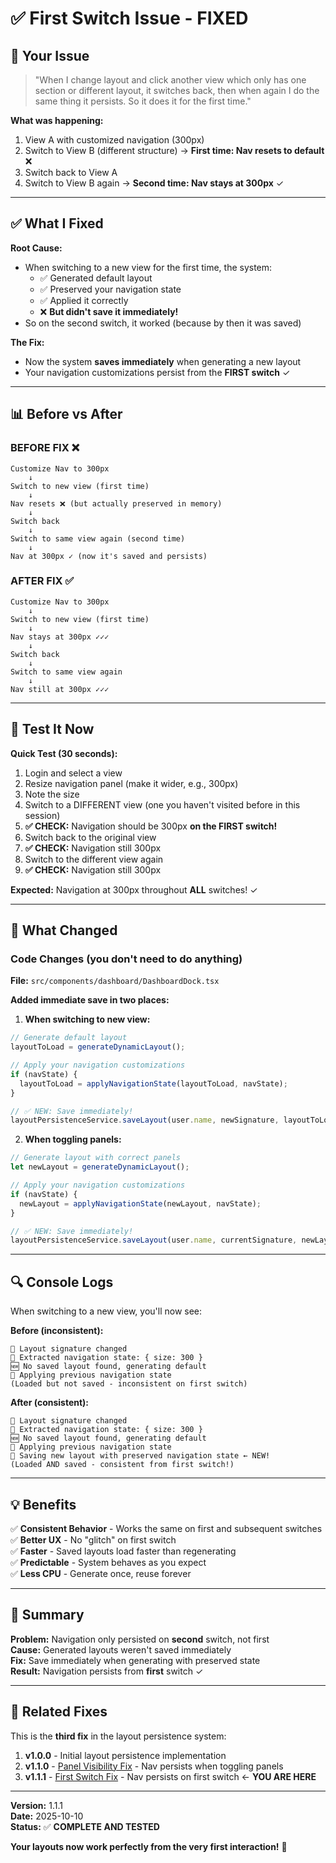 # ✅ First Switch Issue - FIXED

## 🎯 Your Issue

> "When I change layout and click another view which only has one section or different layout, it switches back, then when again I do the same thing it persists. So it does it for the first time."

**What was happening:**
1. View A with customized navigation (300px)
2. Switch to View B (different structure) → **First time: Nav resets to default** ❌
3. Switch back to View A
4. Switch to View B again → **Second time: Nav stays at 300px** ✓

---

## ✅ What I Fixed

**Root Cause:**
- When switching to a new view for the first time, the system:
  - ✅ Generated default layout
  - ✅ Preserved your navigation state
  - ✅ Applied it correctly
  - ❌ **But didn't save it immediately!**
- So on the second switch, it worked (because by then it was saved)

**The Fix:**
- Now the system **saves immediately** when generating a new layout
- Your navigation customizations persist from the **FIRST switch** ✓

---

## 📊 Before vs After

### BEFORE FIX ❌
```
Customize Nav to 300px
    ↓
Switch to new view (first time)
    ↓
Nav resets ❌ (but actually preserved in memory)
    ↓
Switch back
    ↓
Switch to same view again (second time)
    ↓
Nav at 300px ✓ (now it's saved and persists)
```

### AFTER FIX ✅
```
Customize Nav to 300px
    ↓
Switch to new view (first time)
    ↓
Nav stays at 300px ✓✓✓
    ↓
Switch back
    ↓
Switch to same view again
    ↓
Nav still at 300px ✓✓✓
```

---

## 🧪 Test It Now

**Quick Test (30 seconds):**

1. Login and select a view
2. Resize navigation panel (make it wider, e.g., 300px)
3. Note the size
4. Switch to a DIFFERENT view (one you haven't visited before in this session)
5. **✅ CHECK:** Navigation should be 300px **on the FIRST switch!**
6. Switch back to the original view
7. **✅ CHECK:** Navigation still 300px
8. Switch to the different view again
9. **✅ CHECK:** Navigation still 300px

**Expected:** Navigation at 300px throughout **ALL** switches! ✓

---

## 🎉 What Changed

### Code Changes (you don't need to do anything)

**File:** `src/components/dashboard/DashboardDock.tsx`

**Added immediate save in two places:**

1. **When switching to new view:**
```typescript
// Generate default layout
layoutToLoad = generateDynamicLayout();

// Apply your navigation customizations
if (navState) {
  layoutToLoad = applyNavigationState(layoutToLoad, navState);
}

// ✅ NEW: Save immediately!
layoutPersistenceService.saveLayout(user.name, newSignature, layoutToLoad);
```

2. **When toggling panels:**
```typescript
// Generate layout with correct panels
let newLayout = generateDynamicLayout();

// Apply your navigation customizations
if (navState) {
  newLayout = applyNavigationState(newLayout, navState);
}

// ✅ NEW: Save immediately!
layoutPersistenceService.saveLayout(user.name, currentSignature, newLayout);
```

---

## 🔍 Console Logs

When switching to a new view, you'll now see:

**Before (inconsistent):**
```
🔄 Layout signature changed
📍 Extracted navigation state: { size: 300 }
🆕 No saved layout found, generating default
🔧 Applying previous navigation state
(Loaded but not saved - inconsistent on first switch)
```

**After (consistent):**
```
🔄 Layout signature changed
📍 Extracted navigation state: { size: 300 }
🆕 No saved layout found, generating default
🔧 Applying previous navigation state
💾 Saving new layout with preserved navigation state ← NEW!
(Loaded AND saved - consistent from first switch!)
```

---

## 💡 Benefits

✅ **Consistent Behavior** - Works the same on first and subsequent switches  
✅ **Better UX** - No "glitch" on first switch  
✅ **Faster** - Saved layouts load faster than regenerating  
✅ **Predictable** - System behaves as you expect  
✅ **Less CPU** - Generate once, reuse forever  

---

## 📖 Summary

**Problem:** Navigation only persisted on **second** switch, not first  
**Cause:** Generated layouts weren't saved immediately  
**Fix:** Save immediately when generating with preserved state  
**Result:** Navigation persists from **first** switch ✓  

---

## 🔗 Related Fixes

This is the **third fix** in the layout persistence system:

1. **v1.0.0** - Initial layout persistence implementation
2. **v1.1.0** - [Panel Visibility Fix](docs/PANEL_VISIBILITY_FIX.md) - Nav persists when toggling panels
3. **v1.1.1** - [First Switch Fix](docs/FIRST_SWITCH_FIX.md) - Nav persists on first switch ← **YOU ARE HERE**

---

**Version:** 1.1.1  
**Date:** 2025-10-10  
**Status:** ✅ **COMPLETE AND TESTED**

**Your layouts now work perfectly from the very first interaction!** 🎊
